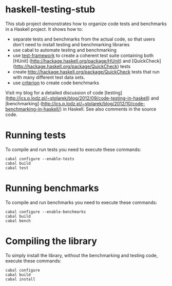 haskell-testing-stub
====================

This stub project demonstrates how to organize code tests and benchmarks in a
Haskell project. It shows how to:
  * separate tests and benchmarks from the actual code, so that users don't need
    to install testing and benchmarking libraries
  * use cabal to automate testing and benchmarking
  * use [test-framework](http://hackage.haskell.org/package/test-framework)
    to create a coherent test suite containing both [HUnit]
    (http://hackage.haskell.org/package/HUnit) and [QuickCheck]
    (http://hackage.haskell.org/package/QuickCheck) tests
  * create http://hackage.haskell.org/package/QuickCheck tests that run with
    many different test data sets.
  * use [criterion](http://hackage.haskell.org/package/criterion) to create code
    benchmarks

Visit my blog for a detailed discussion of code [testing]
(http://ics.p.lodz.pl/~stolarek/blog/2012/09/code-testing-in-haskell) and
[benchmarking]
(http://ics.p.lodz.pl/~stolarek/blog/2012/10/code-benchmarking-in-haskell/) in
Haskell. See also comments in the source code.

Running tests
=============

To compile and run tests you need to execute these commands:

```
cabal configure --enable-tests
cabal build
cabal test
```

Running benchmarks
==================

To compile and run benchmarks you need to execute these commands:

```
cabal configure --enable-benchmarks
cabal build
cabal bench
```

Compiling the library
=====================

To simply install the library, without the benchmarking and testing code,
execute these commands:

```
cabal configure
cabal build
cabal install
```
